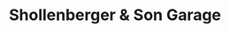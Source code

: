 ---
title: "Shollenberger & Son Garage"
url: /port-carbon/shollenberger-und-son-garage/
shop: Autowerkstatt
---